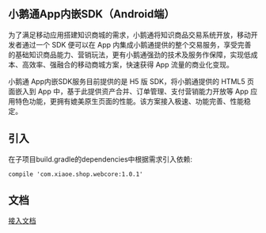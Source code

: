 ## 小鹅通App内嵌SDK（Android端）
为了满足移动应用搭建知识商城的需求，小鹅通将知识商品交易系统开放，移动开发者通过一个 SDK 便可以在 App 内集成小鹅通提供的整个交易服务，享受完善的基础知识商品能力、营销玩法，更有小鹅通强劲的技术及服务作保障，实现低成本、高效率、强融合的移动商城方案，快速获得 App 流量的商业化变现。

小鹅通 App内嵌SDK服务目前提供的是 H5 版 SDK，将小鹅通提供的 HTML5 页面嵌入到 App 中，基于此提供资产合并、订单管理、支付营销能力开放等 App 应用特色功能，更拥有媲美原生页面的性能。该方案接入极速、功能完善、性能稳定。

## 引入
在子项目build.gradle的dependencies中根据需求引入依赖:
```
compile 'com.xiaoe.shop.webcore:1.0.1'
```
## 文档
[接入文档](https://github.com/xiaoeteam/XiaoeAppSDK-Android/wiki "接入文档")
